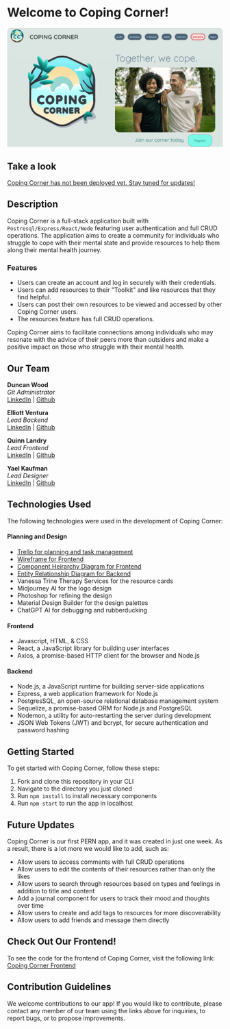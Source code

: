 # Welcome to Coping Corner!

![Coping Corner Screenshot](assets/homepagescreenshot.png)

## Take a look

[Coping Corner has not been deployed yet. Stay tuned for updates!](https://media.tenor.com/bXaqMucdvMYAAAAd/when-the-coping-is-too-strong-cope.gif)

## Description

Coping Corner is a full-stack application built with `Postresql/Express/React/Node` featuring user authentication and full CRUD operations. The application aims to create a community for individuals who struggle to cope with their mental state and provide resources to help them along their mental health journey.

### Features

- Users can create an account and log in securely with their credentials.
- Users can add resources to their "Toolkit" and like resources that they find helpful.
- Users can post their own resources to be viewed and accessed by other Coping Corner users.
- The resources feature has full CRUD operations.<br/>

Coping Corner aims to facilitate connections among individuals who may resonate with the advice of their peers more than outsiders and make a positive impact on those who struggle with their mental health.

## Our Team

**Duncan Wood**<br/>
_Git Administrator_<br/>
[LinkedIn](https://www.linkedin.com/in/duncanwoodpro/) |
[Github](https://github.com/Duncan-Wood)
<br/>

**Elliott Ventura**<br/>
_Lead Backend_<br/>
[LinkedIn](https://www.linkedin.com/in/elliottaventura/) |
[Github](https://github.com/eventura26/)
<br/>

**Quinn Landry**<br/>
_Lead Frontend_<br/>
[LinkedIn](https://www.linkedin.com/in/quinn-landry-b24998235/) |
[Github](https://github.com/qrlandry)
<br/>

**Yael Kaufman**<br/>
_Lead Designer_<br/>
[LinkedIn](https://www.linkedin.com/in/yael-kaufman/) |
[Github](https://github.com/ykallday)

## Technologies Used

The following technologies were used in the development of Coping Corner:

#### Planning and Design

- [Trello for planning and task management](https://trello.com/invite/b/vzAJQUFd/ATTI9d3cab6c4f204d0d75bb72145054a1bb99FE994F/anxiety-force)
- [Wireframe for Frontend](https://www.figma.com/file/30YRmaWCsQal0QVK50vjW5/Coping-Corner-Wireframe?node-id=0%3A1&t=L4EH7Nx7oakKIpgP-1)
- [Component Heirarchy Diagram for Frontend](https://drive.google.com/file/d/1x32JOKyBpQXL9IdHsP5k_P7gJKf-Wosn/view?usp=sharing)
- [Entity Relationship Diagram for Backend](https://drive.google.com/file/d/1IlY-HsyaeVoatjgp1F9K9AE_cs2q4IMz/view?usp=sharing)
- Vanessa Trine Therapy Services for the resource cards
- Midjourney AI for the logo design
- Photoshop for refining the design
- Material Design Builder for the design palettes
- ChatGPT AI for debugging and rubberducking

#### Frontend

- Javascript, HTML, & CSS
- React, a JavaScript library for building user interfaces
- Axios, a promise-based HTTP client for the browser and Node.js

#### Backend

- Node.js, a JavaScript runtime for building server-side applications
- Express, a web application framework for Node.js
- PostgresSQL, an open-source relational database management system
- Sequelize, a promise-based ORM for Node.js and PostgreSQL
- Nodemon, a utility for auto-restarting the server during development
- JSON Web Tokens (JWT) and bcrypt, for secure authentication and password hashing

## Getting Started

To get started with Coping Corner, follow these steps:

1. Fork and clone this repository in your CLI
2. Navigate to the directory you just cloned
3. Run `npm install` to install necessary components
4. Run `npm start` to run the app in localhost

## Future Updates

Coping Corner is our first PERN app, and it was created in just one week. As a result, there is a lot more we would like to add, such as:<br/>

- Allow users to access comments with full CRUD operations
- Allow users to edit the contents of their resources rather than only the likes
- Allow users to search through resources based on types and feelings in addition to title and content
- Add a journal component for users to track their mood and thoughts over time
- Allow users to create and add tags to resources for more discoverability
- Allow users to add friends and message them directly

## Check Out Our Frontend!

To see the code for the frontend of Coping Corner, visit the following link:<br/>
[Coping Corner Frontend](https://github.com/Duncan-Wood/Coping-Corner-Frontend)

## Contribution Guidelines

We welcome contributions to our app! If you would like to contribute, please contact any member of our team using the links above for inquiries, to report bugs, or to propose improvements.
